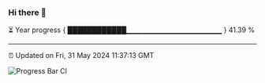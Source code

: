 ### Hi there 👋

⏳ Year progress { ████████████▁▁▁▁▁▁▁▁▁▁▁▁▁▁▁▁▁▁ } 41.39 %

---

⏰ Updated on Fri, 31 May 2024 11:37:13 GMT

![Progress Bar CI](https://github.com/IshwaranRudhara/GIT-ACTION/workflows/Progress%20Bar%20CI/badge.svg)
